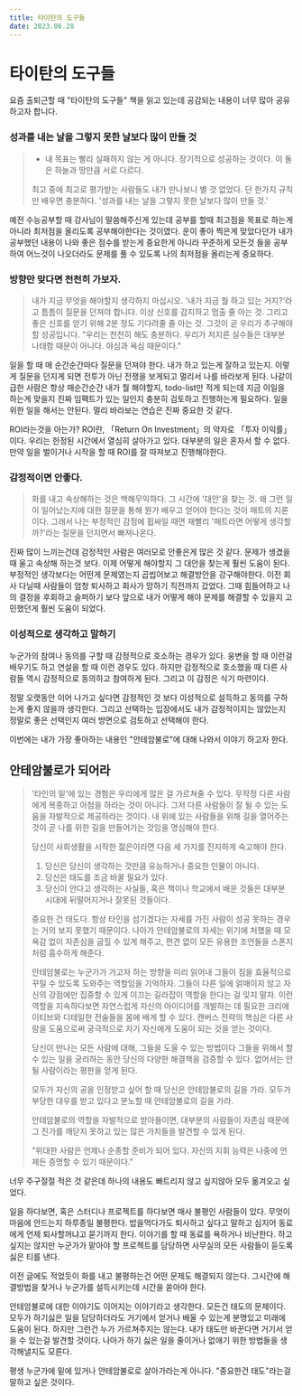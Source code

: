 ```yaml
---
title: 타이탄의 도구들
date: 2023.06.28
---
```


# 타이탄의 도구들

요즘 출퇴근할 때 "타이탄의 도구들" 책을 읽고 있는데 공감되는 내용이 너무 많아 공유하고자 합니다.

### 성과를 내는 날을 그렇지 못한 날보다 많이 만들 것

> - 내 목표는 빨리 실패하지 않는 게 아니다. 장기적으로 성공하는 것이다. 이 둘은 하늘과 땅만큼 서로 다르다.
>
> 최고 중에 최고로 평가받는 사람들도 내가 만나보니 별 것 없었다. 단 한가지 규칙만 배우면 충분하다. '성과를 내는 날을 그렇지 못한 날보다 많이 만들 것.'

예전 수능공부할 때 강사님이 말씀해주신게 있는데 공부를 할때 최고점을 목표로 하는게 아니라 최저점을 올리도록 공부해야한다는 것이였다. 운이 좋아 찍은게 맞았다던가 내가 공부했던 내용이 나와 좋은 점수를 받는게 중요한게 아니라 꾸준하게 모든것 들을 공부하여 어느것이 나오더라도 문제를 풀 수 있도록 나의 최저점을 올리는게 중요하다.

### 방향만 맞다면 천천히 가보자.
> 내가 지금 무엇을 해야할지 생각하지 마십시오. '내가 지금 뭘 하고 있는 거지?'라고 틈틈이 질문을 던져야 합니다. 이상 신호를 감지하고 멈출 줄 아는 것. 그리고 좋은 신호를 얻기 위해 2분 정도 기다려줄 줄 아는 것. 그것이 곧 우리가 추구해야 할 성공입니다. 
> "우리는 천천히 해도 충분하다. 우리가 저지른 실수들은 대부분 나태함 때문이 아니다. 야심과 욕심 때문이다."

일을 할 때 매 순간순간마다 질문을 던져야 한다. 내가 하고 있는게 잘하고 있는지. 이렇게 질문을 던지게 되면 전투가 아닌 전쟁을 보게되고 멀리서 나를 바라보게 된다. 나같이 급한 사람은 항상 매순간순간 내가 뭘 해야할지, todo-list만 적게 되는데 지금 이일을 하는게 맞을지 진짜 임팩트가 있는 일인지 충분히 검토하고 진행하는게 필요하다. 일을 위한 일을 해서는 안된다. 멀리 바라보는 연습은 진짜 중요한 것 같다.

ROI라는것을 아는가? ROI란, 「Return On Investment」의 약자로 「투자 이익률」이다. 우리는 한정된 시간에서 열심히 살아가고 있다. 대부분의 일은 혼자서 할 수 없다. 만약 일을 벌이거나 시작을 할 때 ROI를 잘 따져보고 진행해야한다.

### 감정적이면 안좋다.
> 화를 내고 속상해하는 것은 백해무익하다. 그 시간에 '대안'을 찾는 것. 왜 그런 일이 일어났는지에 대한 질문을 통해 뭔가 배우고 얻어야 한다는 것이 매트의 지론이다. 그래서 나는 부정적인 감정에 휩싸일 때면 재빨리 '매트라면 어떻게 생각할까?'라는 질문을 던지면서 빠져나온다.

진짜 많이 느끼는건데 감정적인 사람은 여러모로 안좋은게 많은 것 같다. 문제가 생겼을 때 울고 속상해 하는것 보다. 이제 어떻게 해야할지 그 대안을 찾는게 훨씬 도움이 된다. 부정적인 생각보다는 어떤게 문제였는지 곱씹어보고 해결방안을 강구해야한다. 이전 회사 다닐때 사람들이 엄청 퇴사하고 회사가 망하기 직전까지 갔었다. 그때 힘들어하고 나의 결정을 후회하고 슬퍼하기 보다 앞으로 내가 어떻게 해야 문제를 해결할 수 있을지 고민했던게 훨씬 도움이 되었다.

### 이성적으로 생각하고 말하기

누군가의 참여나 동의를 구할 때 감정적으로 호소하는 경우가 있다. 웅변을 할 때 이런걸 배우기도 하고 연설을 할 때 이런 경우도 있다. 하지만 감정적으로 호소했을 때 다른 사람들 역시 감정적으로 동의하고 참여하게 된다. 그리고 이 감정은 식기 마련이다.

정말 오랫동안 이어 나가고 싶다면 감정적인 것 보다 이성적으로 설득하고 동의를 구하는게 좋지 않을까 생각한다. 그리고 선택하는 입장에서도 내가 감정적이지는 않았는지 정말로 좋은 선택인지 여러 방면으로 검토하고 선택해야 한다.

이번에는 내가 가장 좋아하는 내용인 "안테암불로"에 대해 나와서 이야기 하고자 한다.

## 안테암불로가 되어라

> '타인의 밑'에 있는 경험은 우리에게 많은 걸 가르쳐줄 수 있다. 무작정 다른 사람에게 복종하고 아첨을 하라는 것이 아니다. 그저 다른 사람들이 잘 될 수 있는 도움을 자발적으로 제공하라는 것이다. 내 위에 있는 사람들을 위해 길을 열어주는 것이 곧 나를 위한 길을 만들어가는 것임을 명심해야 한다. 
> 
> 당신이 사회생활을 시작한 젊은이라면 다음 세 가지를 진지하게 숙고해야 한다.
> 
> 1. 당신은 당신이 생각하는 것만큼 유능하거나 중요한 인물이 아니다.
> 2. 당신은 태도를 조금 바꿀 필요가 있다.
> 3. 당신이 안다고 생각하는 사실들, 혹은 책이나 학교에서 배운 것들은 대부분 시대에 뒤떨어지거나 잘못된 것들이다.
> 
> 중요한 건 태도다. 항상 타인을 섬기겠다는 자세를 가진 사람이 성공 못하는 경우는 거의 보지 못했기 때문이다. 나아가 안테암불로의 자세는 위기에 처했을 때 모욕감 없이 자존심을 굽힐 수 있게 해주고, 편견 없이 모든 유용한 조언들을 스폰지처럼 흡수하게 해준다.
> 
> 안테암불로는 누군가가 가고자 하는 방향을 미리 읽어내 그들이 짐을 효율적으로 꾸릴 수 있도록 도와주는 역할임을 기억하자. 그들이 다른 일에 얽매이지 않고 자신의 강점에만 집중할 수 있게 이끄는 길라잡이 역할을 한다는 걸 잊지 말자. 이런 역할을 지속하다보면 자연스럽게 자신의 아이디어를 개발하는 데 필요한 크리에이티브와 디테일한 전술들을 몸에 배게 할 수 있다. 캔버스 전략의 핵심은 다른 사람을 도움으로써 궁극적으로 자기 자신에게 도움이 되는 것을 얻는 것이다.
> 
> 당신이 만나는 모든 사람에 대해, 그들을 도울 수 있는 방법이다 그들을 위해서 할 수 있는 일을 궁리하는 동안 당신의 다양한 해결책을 검증할 수 있다. 없어서는 안 될 사람이라는 평판을 얻게 된다.
> 
> 모두가 자신의 공을 인정받고 싶어 할 때 당신은 안테암불로의 길을 가라. 모두가 부당한 대우를 받고 있다고 분노할 때 안테암불로의 길을 가라.
> 
> 안테암불로의 역할을 자발적으로 받아들이면, 대부분의 사람들이 자존심 때문에 그 진가를 깨닫지 못하고 있는 많은 가치들을 발견할 수 있게 된다.
> 
> "위대한 사람은 언제나 순종할 준비가 되어 있다. 자신의 지휘 능력은 나중에 언제든 증명할 수 있기 때문이다."

너무 주구절절 적은 것 같은데 하나의 내용도 빠트리지 않고 싶지않아 모두 옮겨오고 싶었다.

일을 하다보면, 혹은 스터디나 프로젝트를 하다보면 매사 불평인 사람들이 있다. 무엇이 마음에 안드는지 하루종일 불평한다. 밥을먹다가도 퇴사하고 싶다고 말하고 심지어 동료에게 언제 퇴사할꺼냐고 묻기까지 한다. 이야기를 할 때 동료를 욕하거나 비난한다. 하고싶지는 않지만 누군가가 맡아야 할 프로젝트를 담당하면 사무실의 모든 사람들이 듣도록 싫은 티를 낸다.

이전 글에도 적었듯이 화를 내고 불평하는건 어떤 문제도 해결되지 않는다. 그시간에 해결방법을 찾거나 누군가를 설득시키는데 시간을 쏟아야 한다.

안테암불로에 대한 이야기도 이어지는 이야기라고 생각한다. 모든건 태도의 문제이다. 모두가 하기싫은 일을 담당하더라도 거기에서 얻거나 배울 수 있는게 분명있고 미래에 도움이 된다. 하지만 그런건 누가 가르쳐주지는 않는다. 내가 태도만 바꾼다면 거기서 얻을 수 있는걸 발견할 것이다. 나아가 하기 싫은 일을 줄이거나 없애기 위한 방법들을 생각해낼지도 모른다.

평생 누군가에 밑에 있거나 안테암불로로 살아가라는게 아니다. "중요한건 태도"라는걸 말하고 싶은 것이다.
